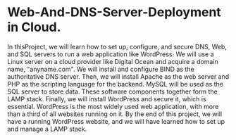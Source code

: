 # Web-And-DNS-Server-Deployment in Cloud.

In thisProject, we will learn how to set up, configure, and secure DNS, Web, and SQL servers to run a web application like WordPress. We will use a Linux server on a cloud provider like Digital Ocean and acquire a domain name, "anyname.com". We will install and configure BIND as the authoritative DNS server. Then, we will install Apache as the web server and PHP as the scripting language for the backend. MySQL will be used as the SQL server to store data. These software components together form the LAMP stack. Finally, we will install WordPress and secure it, which is essential. WordPress is the most widely used web application, with more than a third of all websites running on it. By the end of this project, we will have a running WordPress website, and we will have learned how to set up and manage a LAMP stack.



